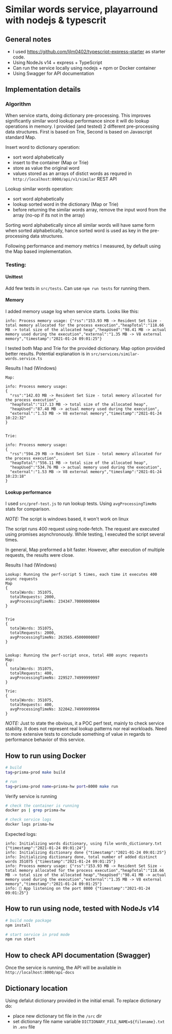 # Similar words service, playarround with nodejs & typescrit

## General notes
- I used https://github.com/ljlm0402/typescript-express-starter as starter code.
- Using NodeJs v14 + express + TypeScript
- Can run the service locally using nodejs + npm or Docker container
- Using Swagger for API documentation

## Implementation details

### Algorithm
When service starts, doing dictionary pre-processing. This improves significantly similar word lookup performance since it will do lookup operations in memory.
I provided (and tested) 2 different pre-processing data structures. First is based on Trie, Second is based on Javascript standard Map.

Insert word to dictionary operation:
- sort word alphabetically
- insert to the container (Map or Trie)
- store as value the original word
- values stored as an arrays of distict words as requred in `http://localhost:8000/api/v1/similar` REST API

Lookup similar words operation:
- sort word alphabetically
- lookup sorted word in the dictionary (Map or Trie)
- before returning the similar words array, remove the input word from the array (no-op if its not in the array)

Sorting word alphabetically since all similar words will have same form when sorted alphabetically, hance sorted word is used as key in the pre-processing data structures.

Following performance and memory metrics I measured, by default using the Map based implementation.


### Testing:

#### Unittest
Add few tests in `src/tests`. Can use `npm run tests` for running them.

#### Memory
I added memory usage log when service starts. Looks like this:
```
info: Process memory usage: {"rss":"153.93 MB -> Resident Set Size - total memory allocated for the process execution","heapTotal":"118.66 MB -> total size of the allocated heap","heapUsed":"98.41 MB -> actual memory used during the execution","external":"1.35 MB -> V8 external memory","timestamp":"2021-01-24 09:01:25"}
```

I tested both Map and Trie for the provided dictionary. Map option provided better results. Potential explanation is in `src/services/similar-words.service.ts`

Results I had (Windows)
```
Map:

info: Process memory usage: 
{
  "rss":"142.03 MB -> Resident Set Size - total memory allocated for the process execution",
  "heapTotal":"117.13 MB -> total size of the allocated heap",
  "heapUsed":"87.48 MB -> actual memory used during the execution",
  "external":"1.53 MB -> V8 external memory","timestamp":"2021-01-24 10:22:32"
}


Trie:

info: Process memory usage: 
{
  "rss":"594.29 MB -> Resident Set Size - total memory allocated for the process execution",
  "heapTotal":"556.11 MB -> total size of the allocated heap",
  "heapUsed":"534.76 MB -> actual memory used during the execution",
  "external":"1.53 MB -> V8 external memory","timestamp":"2021-01-24 10:23:18"
}
```

#### Lookup performance

I used `src/pref-test.js` to run lookup tests. Using `avgProcessingTimeNs` stats for comparison.

*NOTE:* The script is windows based, it won't work on linux

The script runs 400 request using node-fetch. The request are executed using promises asynchronously. While testing, I executed the script several times.

In general, Map preformed a bit faster. However, after execution of multiple requests, the results were close.

Results I had (Windows)

```
Lookup: Running the perf-script 5 times, each time it executes 400 async requests
Map
{
  totalWords: 351075,
  totalRequests: 2000,
  avgProcessingTimeNs: 234347.70000000004
}


Trie
{
  totalWords: 351075,
  totalRequests: 2000,
  avgProcessingTimeNs: 263565.45000000007
}


Lookup: Running the perf-script once, total 400 async requests
Map:
{
  totalWords: 351075,
  totalRequests: 400,
  avgProcessingTimeNs: 229527.74999999997
}

Trie:
{
  totalWords: 351075,
  totalRequests: 400,
  avgProcessingTimeNs: 322042.74999999994
}
```

*NOTE:* Just to state the obvious, it a POC perf test, mainly to check service stability. It does not represent real lookup patterns nor real workloads. Need to more extensive tests to conclude something of value in regards to performance behavior of this service. 

## How to run using Docker

```bash
# build
tag=prisma-prod make build

# run
tag=prisma-prod name=prisma-hw port=8000 make run
```

Verify service is running

```bash
# check the container is running
docker ps | grep prisma-hw

# check service logs
docker logs prisma-hw
```

Expected logs:
```
info: Initializing words dictionary, using file words_dictionary.txt {"timestamp":"2021-01-24 09:01:24"}
info: Initializing dictionary done {"timestamp":"2021-01-24 09:01:25"}
info: Initializing dictionary done, total number of added distinct words 351075 {"timestamp":"2021-01-24 09:01:25"}
info: Process memory usage: {"rss":"153.93 MB -> Resident Set Size - total memory allocated for the process execution","heapTotal":"118.66 MB -> total size of the allocated heap","heapUsed":"98.41 MB -> actual memory used during the execution","external":"1.35 MB -> V8 external memory","timestamp":"2021-01-24 09:01:25"}
info: 🚀 App listening on the port 8000 {"timestamp":"2021-01-24 09:01:25"}
```


## How to run using node, tested with NodeJs v14

```bash
# build node package
npm install

# start service in prod mode
npm run start
```

## How to check API documentation (Swagger)

Once the service is running, the API will be available in `http://localhost:8000/api-docs`

## Dictionary location

Using defalut dictionary provided in the initial email. To replace dictionary do:
- place new dictionary txt file in the `/src` dir
- set dictionary file name variable `DICTIONARY_FILE_NAME=${filename}.txt` in `.env` file
